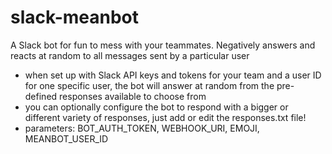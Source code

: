 # slack-meanbot
A Slack bot for fun to mess with your teammates. Negatively answers and reacts at random to all messages sent by a particular user

- when set up with Slack API keys and tokens for your team and a user ID for one specific user, the bot will answer at random from the pre-defined responses available to choose from
- you can optionally configure the bot to respond with a bigger or different variety of responses, just add or edit the responses.txt file!
- parameters:
  BOT_AUTH_TOKEN, WEBHOOK_URI, EMOJI, MEANBOT_USER_ID
